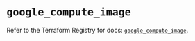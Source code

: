 # `google_compute_image`

Refer to the Terraform Registry for docs: [`google_compute_image`](https://registry.terraform.io/providers/hashicorp/google/5.39.1/docs/resources/compute_image).

